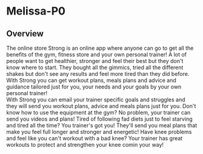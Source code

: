 # Melissa-P0

## Overview

The online store Strong is an online app where anyone can go to get all the benefits of the gym, fitness store and your own personal trainer!  A lot of people want to get healthier, stronger and feel their best but they don't know where to start.  They bought all the gimmics, tried all the different shakes but don't see any results and feel more tired than they did before.  With Strong you can get workout plans, meals plans and advice and guidance tailored just for you, your needs and your goals by your own personal trainer!  
With Strong you can email your trainer specific goals and struggles and they will send you workout plans, advice and meals plans just for you.  Don't know how to use the equipment at the gym? No problem, your trainer can send you videos and plans!  Tired of following fad diets just to feel starving and tired all the time?  You trainer's got you!  They'll send you meal plans that make you feel full longer and stronger and energetic!  Have knee problems and feel like you can't workout with a bad knee? Your trainer has great workouts to protect and strengthen your knee comin your way!
